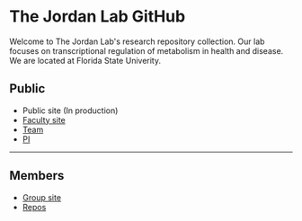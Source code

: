# The Jordan Lab GitHub

Welcome to The Jordan Lab's research repository collection. Our lab focuses on transcriptional regulation of metabolism in health and disease. We are located at Florida State Univerity.
## Public
- Public site (In production)
- [Faculty site](https://www.bio.fsu.edu/faculty.php?faculty-id=jmj24b)
- [Team](https://github.com/orgs/the-jordan-lab/people)
- [PI](https://github.com/james-m-jordan)
---
## Members
- [Group site](https://the-jordan-lab.github.io/)
- [Repos](https://github.com/orgs/the-jordan-lab/repositories?q=sort%3Aname-asc)
